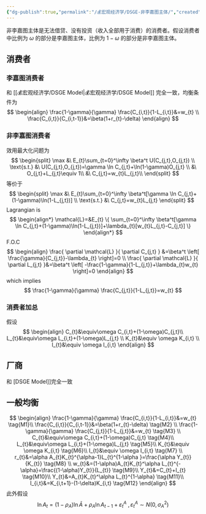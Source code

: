 ```yaml
---
{"dg-publish":true,"permalink":"/💰宏观经济学/DSGE-非李嘉图主体/","created":"2024-10-12T10:25:03.000+08:00","updated":"2025-09-02T11:09:33.056+08:00"}
---
```


非李嘉图主体是无法借贷、没有投资（收入全部用于消费）的消费者。假设消费者中比例为 $\omega$ 的部分是李嘉图主体，比例为 $1-\omega$ 的部分是非李嘉图主体。

## 消费者

### 李嘉图消费者
和 [[💰宏观经济学/DSGE Model\|💰宏观经济学/DSGE Model]] 完全一致，均衡条件为
$$
\begin{align}
\frac{1-\gamma}{\gamma} \frac{C_{i,t}}{1-L_{i,t}}&=w_{t} \\
\frac{C_{i,t}}{C_{i,t-1}}&=\beta(1+r_{t}-\delta)
\end{align}
$$
### 非李嘉图消费者
效用最大化问题为
$$
\begin{split}
\max &\ E_{t}\sum_{t=0}^\infty \beta^t U(C_{j,t},O_{j,t}) \\
\text{s.t.} &\ U(C_{j,t},O_{j,t})=\gamma \ln C_{j,t}+\ln(1-\gamma)O_{j,t} \\
&\ O_{j,t}+L_{j,t}\equiv 1\\
&\ C_{j,t}=w_{t}L_{j,t}\\
\end{split}
$$
等价于
$$
\begin{split}
\max &\ E_{t}\sum_{t=0}^\infty \beta^t[\gamma \ln C_{j,t}+(1-\gamma)\ln(1-L_{j,t})] \\
\text{s.t.} &\ C_{j,t}=w_{t}L_{j,t}
\end{split}
$$
Lagrangian is
$$
\begin{align*}
\mathcal{L}=&E_{t} \{ \sum_{t=0}^\infty \beta^t[\gamma \ln C_{j,t}+(1-\gamma)\ln(1-L_{j,t})]+\lambda_{t}[w_{t}L_{j,t}-C_{j,t}] \} 
\end{align*}
$$
F.O.C
$$
\begin{align}
\frac{ \partial \mathcal{L} }{ \partial C_{j,t} } &=\beta^t \left[ \frac{\gamma}{C_{j,t}}-\lambda_{t} \right]=0 \\
\frac{ \partial \mathcal{L} }{ \partial L_{j,t} }&=\beta^t \left[ -\frac{1-\gamma}{1-L_{j,t}}+\lambda_{t}w_{t} \right]=0
\end{align}
$$
which implies
$$
\frac{1-\gamma}{\gamma} \frac{C_{j,t}}{1-L_{j,t}}=w_{t}
$$
### 消费者加总
假设
$$
\begin{align}
C_{t}&\equiv\omega C_{i,t}+(1-\omega)C_{j,t}\\
L_{t}&\equiv\omega L_{i,t}+(1-\omega)L_{j,t} \\
K_{t}&\equiv \omega K_{i,t} \\
I_{t}&\equiv \omega I_{i,t}
\end{align}
$$
## 厂商

和 [DSGE Model]]完全一致

## 一般均衡

$$
\begin{align}
\frac{1-\gamma}{\gamma} \frac{C_{i,t}}{1-L_{i,t}}&=w_{t} \tag{M1}\\
\frac{C_{i,t}}{C_{i,t-1}}&=\beta(1+r_{t}-\delta) \tag{M2} \\
\frac{1-\gamma}{\gamma} \frac{C_{j,t}}{1-L_{j,t}}&=w_{t} \tag{M3} \\
C_{t}&\equiv\omega C_{i,t}+(1-\omega)C_{j,t} \tag{M4}\\
L_{t}&\equiv\omega L_{i,t}+(1-\omega)L_{j,t} \tag{M5}\\
K_{t}&\equiv \omega K_{i,t} \tag{M6}\\
I_{t}&\equiv \omega I_{i,t} \tag{M7} \\
r_{t}&=\alpha A_{t}K_{t}^{\alpha-1}L_{t}^{1-\alpha }=\frac{\alpha Y_{t}}{K_{t}} \tag{M8} \\
w_{t}&=(1-\alpha)A_{t}K_{t}^\alpha L_{t}^{-\alpha}=\frac{(1-\alpha)Y_{t}}{L_{t}} \tag{M9}\\
Y_{t}&=C_{t}+I_{t} \tag{M10}\\
Y_{t}&=A_{t}K_{t}^\alpha L_{t}^{1-\alpha} \tag{M11}\\
I_{i,t}&=K_{i,t+1}-(1-\delta)K_{i,t} \tag{M12}
\end{align}
$$
此外假设
$$
\ln A_{t}=(1-\rho_{A})\ln \bar{A}+\rho_{A}\ln A_{t-1}+\varepsilon_{t}^A\ ,\varepsilon_{t}^A\sim N(0,\sigma_{A}^{2})
$$